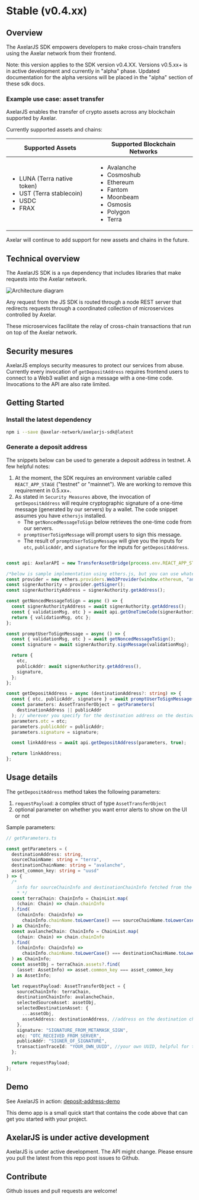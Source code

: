 # Stable (v0.4.xx)

## Overview

The AxelarJS SDK empowers developers to make cross-chain transfers using the Axelar network from their frontend.

Note: this version applies to the SDK version v0.4.XX. Versions v0.5.xx+ is in active development and currently in "alpha" phase. Updated documentation for the alpha versions will be placed in the "alpha" section of these sdk docs. 

### Example use case: asset transfer

AxelarJS enables the transfer of crypto assets across any blockchain supported by Axelar.

Currently supported assets and chains:

| Supported Assets                                                                                             | Supported Blockchain Networks                                                                                             |
| ------------------------------------------------------------------------------------------------------------ | ------------------------------------------------------------------------------------------------------------------------- |
| <ul><li>LUNA (Terra native token)</li><li>UST (Terra stablecoin)</li><li>USDC</li><li>FRAX</li></ul> | <ul><li>Avalanche</li><li>Cosmoshub</li><li>Ethereum</li><li>Fantom</li><li>Moonbeam</li><li>Osmosis</li><li>Polygon</li><li>Terra</li></ul> |

Axelar will continue to add support for new assets and chains in the future.

## Technical overview

The AxelarJS SDK is a `npm` dependency that includes libraries that make requests into the Axelar network.

![Architecture diagram](/img/sdk-diagram.png)

Any request from the JS SDK is routed through a node REST server that redirects requests through a coordinated collection of microservices controlled by Axelar.

These microservices facilitate the relay of cross-chain transactions that run on top of the Axelar network.

## Security mesures

AxelarJS employs security measures to protect our services from abuse. Currently every invocation of `getDepositAddress` requires frontend users to connect to a Web3 wallet and sign a message with a one-time code. Invocations to the API are also rate limited.

## Getting Started

### Install the latest dependency

```bash
npm i --save @axelar-network/axelarjs-sdk@latest
```

### Generate a deposit address

The snippets below can be used to generate a deposit address in testnet. A few helpful notes:
1. At the moment, the SDK requires an environment variable called `REACT_APP_STAGE` ("testnet" or "mainnet"). We are working to remove this requirement in 0.5.xx+.
2. As stated in `Security Measures` above, the invocation of `getDepositAddress` will require cryptographic signature of a one-time message (generated by our servers) by a wallet. The code snippet assumes you have `ethersjs` installed. 
    - The `getNoncedMessageToSign` below retrieves the one-time code from our servers. 
    - `promptUserToSignMessage` will prompt users to sign this message. 
    - The result of `promptUserToSignMessage` will give you the inputs for `otc`, `publicAddr`, and `signature` for the inputs for `getDepositAddress`.

```typescript

const api: AxelarAPI = new TransferAssetBridge(process.env.REACT_APP_STAGE);

/*below is sample implementation using ethers.js, but you can use whatever you want*/
const provider = new ethers.providers.Web3Provider(window.ethereum, "any"); //2nd param is network type
const signerAuthority = provider.getSigner();
const signerAuthorityAddress = signerAuthority.getAddress();

const getNoncedMessageToSign = async () => {
  const signerAuthorityAddress = await signerAuthority.getAddress();
  const { validationMsg, otc } = await api.getOneTimeCode(signerAuthorityAddress);
  return { validationMsg, otc };
};

const promptUserToSignMessage = async () => {
  const { validationMsg, otc } = await getNoncedMessageToSign();
  const signature = await signerAuthority.signMessage(validationMsg);

  return {
    otc,
    publicAddr: await signerAuthority.getAddress(),
    signature,
  };
};

const getDepositAddress = async (destinationAddress?: string) => {
  const { otc, publicAddr, signature } = await promptUserToSignMessage();
  const parameters: AssetTransferObject = getParameters(
    destinationAddress || publicAddr
  ); // wherever you specify for the destination address on the destination chain
  parameters.otc = otc;
  parameters.publicAddr = publicAddr;
  parameters.signature = signature;

  const linkAddress = await api.getDepositAddress(parameters, true);

  return linkAddress;
};
```

## Usage details

The `getDepositAddress` method takes the following parameters:

1. `requestPayload`: a complex struct of type `AssetTransferObject`
2. optional parameter on whether you want error alerts to show on the UI or not

Sample parameters:

```typescript
// getParameters.ts

const getParameters = (
  destinationAddress: string,
  sourceChainName: string = "terra",
  destinationChainName: string = "avalanche",
  asset_common_key: string = "uusd"
) => {
  /*
	info for sourceChainInfo and destinationChainInfo fetched from the ChainList module of the SDK. 
	* */
  const terraChain: ChainInfo = ChainList.map(
    (chain: Chain) => chain.chainInfo
  ).find(
    (chainInfo: ChainInfo) =>
      chainInfo.chainName.toLowerCase() === sourceChainName.toLowerCase()
  ) as ChainInfo;
  const avalancheChain: ChainInfo = ChainList.map(
    (chain: Chain) => chain.chainInfo
  ).find(
    (chainInfo: ChainInfo) =>
      chainInfo.chainName.toLowerCase() === destinationChainName.toLowerCase()
  ) as ChainInfo;
  const assetObj = terraChain.assets?.find(
    (asset: AssetInfo) => asset.common_key === asset_common_key
  ) as AssetInfo;

  let requestPayload: AssetTransferObject = {
    sourceChainInfo: terraChain,
    destinationChainInfo: avalancheChain,
    selectedSourceAsset: assetObj,
    selectedDestinationAsset: {
      ...assetObj,
      assetAddress: destinationAddress, //address on the destination chain where you want the tokens to arrive
    },
    signature: "SIGNATURE_FROM_METAMASK_SIGN",
    otc: "OTC_RECEIVED_FROM_SERVER",
    publicAddr: "SIGNER_OF_SIGNATURE",
    transactionTraceId: "YOUR_OWN_UUID", //your own UUID, helpful for tracing purposes. optional.
  };

  return requestPayload;
};
```

## Demo

See AxelarJS in action: [deposit-address-demo](https://github.com/axelarnetwork/deposit-address-demo)

This demo app is a small quick start that contains the code above that can get you started with your project. 

## AxelarJS is under active development

AxelarJS is under active development. The API might change. Please ensure you pull the latest from this repo post issues to Github.

## Contribute

Github issues and pull requests are welcome!